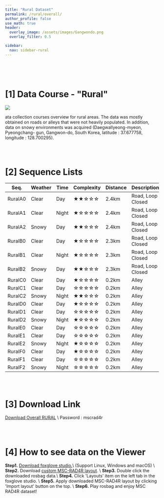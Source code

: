 ```yaml
---
title: "Rural Dataset"
permalink: /rural/overall/
author_profile: false
use_math: true
header:
  overlay_image: /assets/images/Gangwondo.png
  overlay_filter: 0.5

sidebar:
  nav: sidebar-rural
---
```


<br/>
<br/>
<br/>



# [1] Data Course - "Rural"
![ ](https://drive.google.com/uc?id=1Jt0OKf4zaX9Zi865KD1ELaisZ5S5L5X3)

ata collection courses overview for rural areas. 
The data was mostly obtained on roads or alleys that were not heavily populated. 
In addition, data on snowy environments was acquired (Daegwallyeong-myeon, Pyeongchang-
gun, Gangwon-do, South Korea, latitude : 37.677758, longitude : 128.700295).


<br/>
<br/>


# [2] Sequence Lists

Seq.    | Weather | Time  | Complexity | Distance | Description
---     |  ---    | ---   |    ---     |   ---    |   ---
RuralA0 | Clear   | Day   |  ★★☆☆☆     | 2.4km    | Road, Loop Closed
RuralA1 | Clear   | Night |  ★☆☆☆☆     | 2.4km    | Road, Loop Closed
RuralA2 | Snowy   | Day   |  ★★☆☆☆     | 2.4km    | Road, Loop Closed
RuralB0 | Clear   | Day   |  ★☆☆☆☆     | 2.3km    | Road, Loop Closed
RuralB1 | Clear   | Night |  ★☆☆☆☆     | 2.3km    | Road, Loop Closed
RuralB2 | Snowy   | Day   |  ★★☆☆☆     | 2.3km    | Road, Loop Closed
RuralC0 | Clear   | Day   |  ★☆☆☆☆     | 0.2km    | Alley
RuralC1 | Clear   | Day   |  ☆☆☆☆☆     | 0.2km    | Alley
RuralC2 | Snowy   | Night |  ★★☆☆☆     | 0.2km    | Alley
RuralD0 | Clear   | Day   |  ★☆☆☆☆     | 0.2km    | Alley
RuralD1 | Clear   | Day   |  ☆☆☆☆☆     | 0.2km    | Alley
RuralD2 | Snowy   | Night |  ★☆☆☆☆     | 0.2km    | Alley
RuralE0 | Clear   | Day   |  ☆☆☆☆☆     | 0.2km    | Alley
RuralE1 | Clear   | Day   |  ☆☆☆☆☆     | 0.2km    | Alley
RuralE2 | Snowy   | Night |  ★☆☆☆☆     | 0.2km    | Alley
RuralF0 | Clear   | Day   |  ★☆☆☆☆     | 0.2km    | Alley
RuralF1 | Clear   | Day   |  ☆☆☆☆☆     | 0.2km    | Alley
RuralF2 | Snowy   | Night |  ☆☆☆☆☆     | 0.2km    | Alley
 

<br/>
<br/>


# [3] Download Link
[Download Overall RURAL](http://gofile.me/70cMI/q7XYq1KQy) \\
Password : mscrad4r 



<br/>
<br/>


# [4] How to see data on the Viewer
**Step1.** [Download foxglove studio.](https://foxglove.dev/)\\
(Support Linux, Windows and macOS) \\
**Step2.** Download [custom MSC-RAD4R layout](http://gofile.me/70cMI/tMGPgp6iZ). \\
**Step3.** Double click the downloaded rosbag data.\\
**Step4.** Click 'Layouts' item on the left tab in the foxglove studio. \\
**Step5.** Apply downloaded MSC-RAD4R layout by clicking 'Import layout' button on the top. \\
**Step6.** Play rosbag and enjoy MSC RAD4R dataset!
<br/>
<br/>

